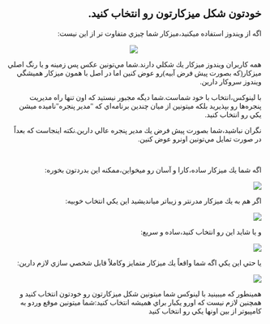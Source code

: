 <!DOCTYPE HTML PUBLIC "-//W3C//DTD HTML 4.01 Transitional//EN">
<html style="direction: rtl;" lang="fa">
<head>

  
  <meta content="text/html;charset=UTF-8" http-equiv="Content-Type">
<?php require("../../entete.php"); ?><?php require("../../base.php"); ?>

  
  <title></title>
</head>


<body>

<div style="font-family: Tahoma;" id="corps">

<h2>خودتون شكل ميزكارتون رو انتخاب كنيد.</h2>



<p>اگه از ويندوز استفاده ميكنيد،ميزكار شما چيزي متفاوت تر از اين نيست:</p>



<div style="text-align: center;"><img src="Images/windows_vista.jpg">

</div>

<p>همه كاربران ويندوز ميزكار يك شكلي دارند.شما مي&zwnj;تونين عكس پس
زمينه و يا رنگ اصلي ميزكار(كه بصورت پيش فرض آبيه)رو عوض كنين اما در اصل
با همون ميزكار هميشگي ويندوز سروكار دارين.</p>

با لينوكس،انتخاب با خود شماست.شما ديگه مجبور نيستيد كه اون تنها راه
مديريت پنجره&zwnj;ها رو بپذيريد بلكه ميتونين از ميان چندين
برنامه&zwnj;اي كه "مدير پنجره"ناميده ميشن يكي رو انتخاب كنيد.<br />

نگران نباشيد،شما بصورت پيش فرض يك مدير پنجره عالي دارين.نكته اينجاست كه بعداً در صورت تمايل مي&zwnj;تونين اونرو عوض كنين.<br />

<br />

اگه شما يك ميزكار ساده،كارا و آسان رو ميخواين،ممكنه اين بدردتون بخوره:

<img src="Images/ubuntu.jpg">

<p>اگر هم به يك ميزكار مدرنتر و زيباتر ميانديشيد اين يكي انتخاب خوبيه:</p>



<img src="Images/kde.png">

<p>و يا شايد اين رو انتخاب كنيد،ساده و سريع:</p>



<img src="Images/xfce.jpg">

<p>يا حتي اين يكي اگه شما واقعاً يك ميزكار متمايز وكاملاً قابل شخصي سازي لازم دارين:</p>



<img src="Images/wm.jpg">

<p>همينطور كه ميبينيد با لينوكس شما ميتونين شكل ميزكارتون رو خودتون
انتخاب كنيد و همچنين لازم نيست كه اورو يكبار براي هميشه انتخاب كنيد:شما
ميتونين موقع وردو به كامپيوتر از بين اونها يكي رو انتخاب كنيد</p>

<p><br />

</p>



</div>


</body>
</html>

